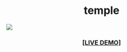 <h1 align="center">temple</h1>
<img src="https://blogger.googleusercontent.com/img/b/R29vZ2xl/AVvXsEjOAQ-eBaBlVcJLL5KeBdnxUsuewMDxNa9J-KCGnaQn0D7QArpgCuQvi9OWSK-vPPA7Ie8n959lSwaLPqpiN4Bweeynwynvy1d_qRaHrPmH3dr-lXU54NNeD-r63UXHEOJsJFGWeXPMPxWfactfbRxsCjHsYMxDf2mVnQNsfFbD1HA9RaBUdS1dFKu45g/s1600/Recording%202022-10-18%20at%2023.07.51.gif">
<h3 align="center"><a href="https://levelupdefy.github.io/temple/">[LIVE DEMO]</a></h3>
